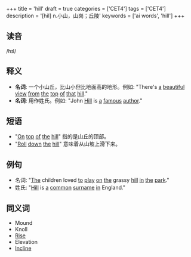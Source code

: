 +++
title = 'hill'
draft = true
categories = ['CET4']
tags = ['CET4']
description = '[hil] n.小山，山岗；丘陵'
keywords = ['ai words', 'hill']
+++

## 读音
/hɪl/

## 释义
- **名词**: 一个小山丘，比山小但比地面高的地形。例如: "There's [a](/zh/post/a/) [beautiful](/zh/post/beautiful/) [view](/zh/post/view/) [from](/zh/post/from/) [the](/zh/post/the/) [top](/zh/post/top/) [of](/zh/post/of/) [that](/zh/post/that/) [hill](/zh/post/hill/)."
- **名词**: 用作姓氏。例如: "John [Hill](/zh/post/hill/) is [a](/zh/post/a/) [famous](/zh/post/famous/) [author](/zh/post/author/)."

## 短语
- "[On](/zh/post/on/) [top](/zh/post/top/) [of](/zh/post/of/) [the](/zh/post/the/) [hill](/zh/post/hill/)" 指的是山丘的顶部。
- "[Roll](/zh/post/roll/) [down](/zh/post/down/) [the](/zh/post/the/) [hill](/zh/post/hill/)" 意味着从山坡上滑下来。

## 例句
- 名词: "[The](/zh/post/the/) children loved [to](/zh/post/to/) [play](/zh/post/play/) [on](/zh/post/on/) [the](/zh/post/the/) grassy [hill](/zh/post/hill/) [in](/zh/post/in/) [the](/zh/post/the/) [park](/zh/post/park/)."
- 姓氏: "[Hill](/zh/post/hill/) is [a](/zh/post/a/) [common](/zh/post/common/) [surname](/zh/post/surname/) [in](/zh/post/in/) England."

## 同义词
- Mound
- Knoll
- [Rise](/zh/post/rise/)
- Elevation
- [Incline](/zh/post/incline/)
